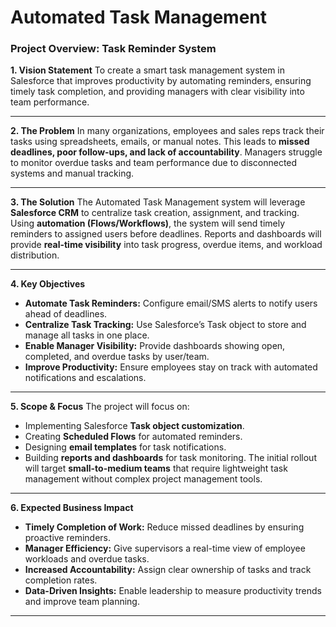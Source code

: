 

# Automated Task Management

### Project Overview: Task Reminder System

**1. Vision Statement**
To create a smart task management system in Salesforce that improves productivity by automating reminders, ensuring timely task completion, and providing managers with clear visibility into team performance.

---

**2. The Problem**
In many organizations, employees and sales reps track their tasks using spreadsheets, emails, or manual notes. This leads to **missed deadlines, poor follow-ups, and lack of accountability**. Managers struggle to monitor overdue tasks and team performance due to disconnected systems and manual tracking.

---

**3. The Solution**
The Automated Task Management system will leverage **Salesforce CRM** to centralize task creation, assignment, and tracking. Using **automation (Flows/Workflows)**, the system will send timely reminders to assigned users before deadlines. Reports and dashboards will provide **real-time visibility** into task progress, overdue items, and workload distribution.

---

**4. Key Objectives**

* **Automate Task Reminders:** Configure email/SMS alerts to notify users ahead of deadlines.
* **Centralize Task Tracking:** Use Salesforce’s Task object to store and manage all tasks in one place.
* **Enable Manager Visibility:** Provide dashboards showing open, completed, and overdue tasks by user/team.
* **Improve Productivity:** Ensure employees stay on track with automated notifications and escalations.

---

**5. Scope & Focus**
The project will focus on:

* Implementing Salesforce **Task object customization**.
* Creating **Scheduled Flows** for automated reminders.
* Designing **email templates** for task notifications.
* Building **reports and dashboards** for task monitoring.
  The initial rollout will target **small-to-medium teams** that require lightweight task management without complex project management tools.

---

**6. Expected Business Impact**

* **Timely Completion of Work:** Reduce missed deadlines by ensuring proactive reminders.
* **Manager Efficiency:** Give supervisors a real-time view of employee workloads and overdue tasks.
* **Increased Accountability:** Assign clear ownership of tasks and track completion rates.
* **Data-Driven Insights:** Enable leadership to measure productivity trends and improve team planning.

---
